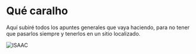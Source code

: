 # Qué caralho
Aquí subiré todos los apuntes generales que vaya haciendo, para no tener que pasarlos siempre y tenerlos en un sitio localizado.

![ISAAC](https://i.redd.it/dquqoonq1uc71.png)